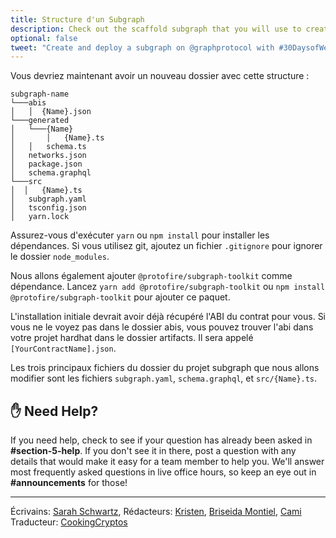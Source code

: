 ```yaml
---
title: Structure d'un Subgraph
description: Check out the scaffold subgraph that you will use to create your subgraph.
optional: false
tweet: "Create and deploy a subgraph on @graphprotocol with #30DaysofWeb3 @womenbuildweb3 👾"
---
```


Vous devriez maintenant avoir un nouveau dossier avec cette structure :

```
subgraph-name
└───abis
│   │  {Name}.json
└───generated
│   └───{Name}
│       │   {Name}.ts
│   │   schema.ts
│   networks.json
│   package.json
│   schema.graphql
└───src
│  │   {Name}.ts
│   subgraph.yaml
│   tsconfig.json
│   yarn.lock
```

Assurez-vous d'exécuter `yarn` ou `npm install` pour installer les dépendances. Si vous utilisez git, ajoutez un fichier `.gitignore` pour ignorer le dossier `node_modules`.

Nous allons également ajouter `@protofire/subgraph-toolkit` comme dépendance. Lancez `yarn add @protofire/subgraph-toolkit` ou `npm install @protofire/subgraph-toolkit` pour ajouter ce paquet.

L'installation initiale devrait avoir déjà récupéré l'ABI du contrat pour vous. Si vous ne le voyez pas dans le dossier abis, vous pouvez trouver l'abi dans votre projet hardhat dans le dossier artifacts. Il sera appelé `[YourContractName].json`.

Les trois principaux fichiers du dossier du projet subgraph que nous allons modifier sont les fichiers `subgraph.yaml`, `schema.graphql`, et `src/{Name}.ts`.

## ✋ Need Help?

If you need help, check to see if your question has already been asked in **#section-5-help**. If you don't see it in there, post a question with any details that would make it easy for a team member to help you. We'll answer most frequently asked questions in live office hours, so keep an eye out in **#announcements** for those!

---

Écrivains: [Sarah Schwartz](https://twitter.com/schwartzswartz),
Rédacteurs: [Kristen](https://twitter.com/cuddleofdeath), [Briseida Montiel](https://twitter.com/brizism), [Cami](https://twitter.com/camiinthisthang)
Traducteur: [CookingCryptos](https://twitter.com/CookingCryptos)